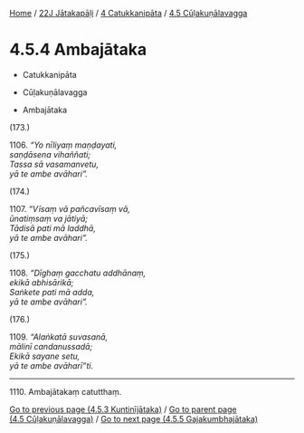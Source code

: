 
[Home](/) / [22J Jātakapāḷi](../...md) / [4 Catukkanipāta](...md) / [4.5 Cūḷakuṇālavagga](../22J/4/4.5.md)

# 4.5.4 Ambajātaka

* Catukkanipāta

* Cūḷakuṇālavagga

* Ambajātaka

(173.)

1106\. _“Yo nīliyaṃ maṇḍayati,_  
_saṇḍāsena vihaññati;_  
_Tassa sā vasamanvetu,_  
_yā te ambe avāhari”._  


(174.)

1107\. _“Vīsaṃ vā pañcavīsaṃ vā,_  
_ūnatiṃsaṃ va jātiyā;_  
_Tādisā pati mā laddhā,_  
_yā te ambe avāhari”._  


(175.)

1108\. _“Dīghaṃ gacchatu addhānaṃ,_  
_ekikā abhisārikā;_  
_Saṅkete pati mā adda,_  
_yā te ambe avāhari”._  


(176.)

1109\. _“Alaṅkatā suvasanā,_  
_mālinī candanussadā;_  
_Ekikā sayane setu,_  
_yā te ambe avāharī”ti._  


---

1110\. Ambajātakaṃ catutthaṃ.



[Go to previous page (4.5.3 Kuntinījātaka)](4.5.3.md) / [Go to parent page (4.5 Cūḷakuṇālavagga)](../22J/4/4.5.md) / [Go to next page (4.5.5 Gajakumbhajātaka)](4.5.5.md)


